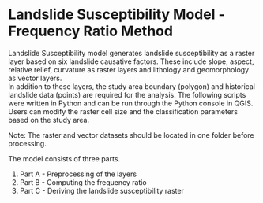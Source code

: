 # Landslide Susceptibility Model - Frequency Ratio Method

Landslide Susceptibility model generates landslide susceptibility as a raster layer based on six landslide causative factors.
These include slope, aspect, relative relief, curvature as raster layers and lithology and geomorphology as vector layers.  
In addition to these layers, the study area boundary (polygon) and historical landslide data (points) are required for the analysis. 
The following scripts were written in Python and can be run through the Python console in QGIS. Users can modify the raster cell size 
and the classification parameters based on the study area.

Note: The raster and vector datasets should be located in one folder before processing.  

The model consists of three parts.
1) Part A - Preprocessing of the layers
2) Part B - Computing the frequency ratio
3) Part C - Deriving the landslide susceptibility raster

